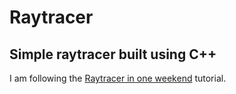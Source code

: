 # Raytracer
## Simple raytracer built using C++
I am following the [Raytracer in one weekend](https://raytracing.github.io/books/RayTracingInOneWeekend.html) tutorial. 
